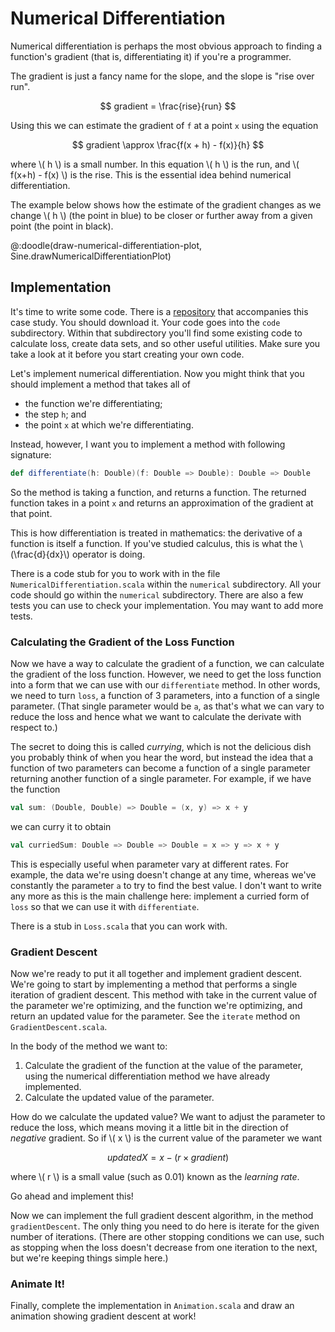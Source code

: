 # Numerical Differentiation

Numerical differentiation is perhaps the most obvious approach to finding a function's gradient (that is, differentiating it) if you're a programmer.

The gradient is just a fancy name for the slope, and the slope is "rise over run".

$$ gradient = \frac{rise}{run} $$

Using this we can estimate the gradient of `f` at a point `x` using the equation

$$ gradient \approx \frac{f(x + h) - f(x)}{h} $$

where \\( h \\) is a small number. In this equation \\( h \\) is the run, and \\( f(x+h) - f(x) \\) is the rise. This is the essential idea behind numerical differentiation.

The example below shows how the estimate of the gradient changes as we change \\( h \\) (the point in blue) to be closer or further away from a given point (the point in black).

@:doodle(draw-numerical-differentiation-plot, Sine.drawNumericalDifferentiationPlot)


## Implementation

It's time to write some code. There is a [repository](https://github.com/creativescala/case-study-gradient-descent) that accompanies this case study. You should download it. Your code goes into the `code` subdirectory. Within that subdirectory you'll find some existing code to calculate loss, create data sets, and so other useful utilities. Make sure you take a look at it before you start creating your own code.

Let's implement numerical differentiation. Now you might think that you should implement a method that takes all of

- the function we're differentiating;
- the step `h`; and
- the point `x` at which we're differentiating.

Instead, however, I want you to implement a method with following signature:

```scala
def differentiate(h: Double)(f: Double => Double): Double => Double
```

So the method is taking a function, and returns a function. The returned function takes in a point `x` and returns an approximation of the gradient at that point.

This is how differentiation is treated in mathematics: the derivative of a function is itself a function. If you've studied calculus, this is what the \\(\frac{d}{dx}\\) operator is doing.

There is a code stub for you to work with in the file `NumericalDifferentiation.scala` within the `numerical` subdirectory. All your code should go within the `numerical` subdirectory. There are also a few tests you can use to check your implementation. You may want to add more tests.


### Calculating the Gradient of the Loss Function

Now we have a way to calculate the gradient of a function, we can calculate the gradient of the loss function. However, we need to get the loss function into a form that we can use with our `differentiate` method. In other words, we need to turn `loss`, a function of 3 parameters, into a function of a single parameter. (That single parameter would be `a`, as that's what we can vary to reduce the loss and hence what we want to calculate the derivate with respect to.)

The secret to doing this is called *currying*, which is not the delicious dish you probably think of when you hear the word, but instead the idea that a function of two parameters can become a function of a single parameter returning another function of a single parameter. For example, if we have the function

```scala
val sum: (Double, Double) => Double = (x, y) => x + y
```

we can curry it to obtain

```scala
val curriedSum: Double => Double => Double = x => y => x + y
```

This is especially useful when parameter vary at different rates. For example, the data we're using doesn't change at any time, whereas we've constantly the parameter `a` to try to find the best value. I don't want to write any more as this is the main challenge here: implement a curried form of `loss` so that we can use it with `differentiate`.

There is a stub in `Loss.scala` that you can work with.


### Gradient Descent

Now we're ready to put it all together and implement gradient descent. We're going to start by implementing a method that performs a single iteration of gradient descent. This method with take in the current value of the parameter we're optimizing, and the function we're optimizing, and return an updated value for the parameter. See the `iterate` method on `GradientDescent.scala`.

In the body of the method we want to:

1. Calculate the gradient of the function at the value of the parameter, using the numerical differentiation method we have already implemented.
2. Calculate the updated value of the parameter.

How do we calculate the updated value? We want to adjust the parameter to reduce the loss, which means moving it a little bit in the direction of *negative* gradient. So if \\( x \\) is the current value of the parameter we want

$$ updatedX = x - (r \times gradient) $$

where \\( r \\) is a small value (such as 0.01) known as the *learning rate*.

Go ahead and implement this!

Now we can implement the full gradient descent algorithm, in the method `gradientDescent`. The only thing you need to do here is iterate for the given number of iterations. (There are other stopping conditions we can use, such as stopping when the loss doesn't decrease from one iteration to the next, but we're keeping things simple here.)


### Animate It!

Finally, complete the implementation in `Animation.scala` and draw an animation showing gradient descent at work!
